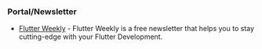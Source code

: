 ### Portal/Newsletter

- [Flutter Weekly](https://flutterweekly.news) - Flutter Weekly is a free newsletter that helps you to stay cutting-edge with your Flutter Development.